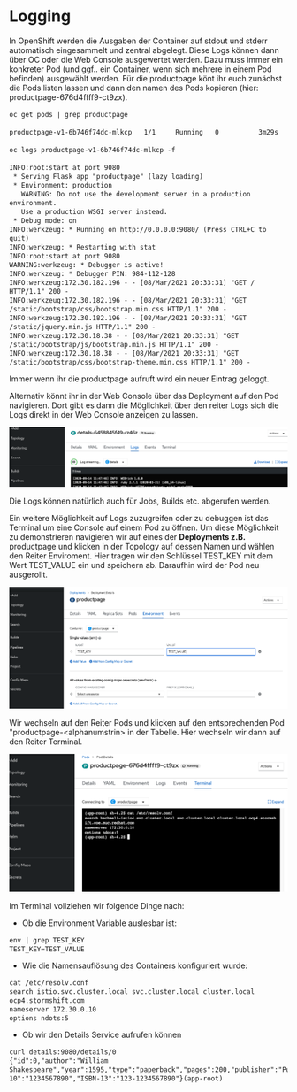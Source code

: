 # Logging

In OpenShift werden die Ausgaben der Container auf stdout und stderr automatisch eingesammelt und zentral abgelegt. Diese Logs können dann über OC oder die Web Console ausgewertet werden. Dazu muss immer ein konkreter Pod \(und ggf.. ein Container, wenn sich mehrere in einem Pod befinden\) ausgewählt werden. Für die productpage könt ihr euch zunächst die Pods listen lassen und dann den namen des Pods kopieren \(hier: productpage-676d4ffff9-ct9zx\).

```text
oc get pods | grep productpage

productpage-v1-6b746f74dc-mlkcp   1/1     Running   0          3m29s

oc logs productpage-v1-6b746f74dc-mlkcp -f

INFO:root:start at port 9080
 * Serving Flask app "productpage" (lazy loading)
 * Environment: production
   WARNING: Do not use the development server in a production environment.
   Use a production WSGI server instead.
 * Debug mode: on
INFO:werkzeug: * Running on http://0.0.0.0:9080/ (Press CTRL+C to quit)
INFO:werkzeug: * Restarting with stat
INFO:root:start at port 9080
WARNING:werkzeug: * Debugger is active!
INFO:werkzeug: * Debugger PIN: 984-112-128
INFO:werkzeug:172.30.182.196 - - [08/Mar/2021 20:33:31] "GET / HTTP/1.1" 200 -
INFO:werkzeug:172.30.182.196 - - [08/Mar/2021 20:33:31] "GET /static/bootstrap/css/bootstrap.min.css HTTP/1.1" 200 -
INFO:werkzeug:172.30.182.196 - - [08/Mar/2021 20:33:31] "GET /static/jquery.min.js HTTP/1.1" 200 -
INFO:werkzeug:172.30.18.38 - - [08/Mar/2021 20:33:31] "GET /static/bootstrap/js/bootstrap.min.js HTTP/1.1" 200 -
INFO:werkzeug:172.30.18.38 - - [08/Mar/2021 20:33:31] "GET /static/bootstrap/css/bootstrap-theme.min.css HTTP/1.1" 200 -
```

Immer wenn ihr die productpage aufruft wird ein neuer Eintrag geloggt.

Alternativ könnt ihr in der Web Console über das Deployment auf den Pod navigieren. Dort gibt es dann die Möglichkeit über den reiter Logs sich die Logs direkt in der Web Console anzeigen zu lassen.

![](../../../.gitbook/assets/screenshot-2020-09-14-at-16.41.25.png)

Die Logs können natürlich auch für Jobs, Builds etc. abgerufen werden.

Ein weitere Möglichkeit auf Logs zuzugreifen oder zu debuggen ist das Terminal um eine Console auf einem Pod zu öffnen. Um diese Möglichkeit zu demonstrieren navigieren wir auf eines der **Deployments z.B.** productpage und klicken in der Topology auf dessen Namen und wählen den Reiter Enviroment. Hier tragen wir den Schlüssel TEST\_KEY mit dem Wert TEST\_VALUE ein und speichern ab. Daraufhin wird der Pod neu ausgerollt.

![](../../../.gitbook/assets/screenshot-2020-09-14-at-16.46.20.png)

Wir wechseln auf den Reiter Pods und klicken auf den entsprechenden Pod "productpage-&lt;alphanumstrin&gt; in der Tabelle. Hier wechseln wir dann auf den Reiter Terminal.

![](../../../.gitbook/assets/screenshot-2020-09-14-at-16.48.13.png)

Im Terminal vollziehen wir folgende Dinge nach:

* Ob die Environment Variable auslesbar ist:

```text
env | grep TEST_KEY
TEST_KEY=TEST_VALUE
```

* Wie die Namensauflösung des Containers konfiguriert wurde:

```text
cat /etc/resolv.conf 
search istio.svc.cluster.local svc.cluster.local cluster.local ocp4.stormshift.com
nameserver 172.30.0.10
options ndots:5
```

* Ob wir den Details Service aufrufen können

```text
curl details:9080/details/0
{"id":0,"author":"William Shakespeare","year":1595,"type":"paperback","pages":200,"publisher":"PublisherA","language":"English","ISBN-10":"1234567890","ISBN-13":"123-1234567890"}(app-root)
```

